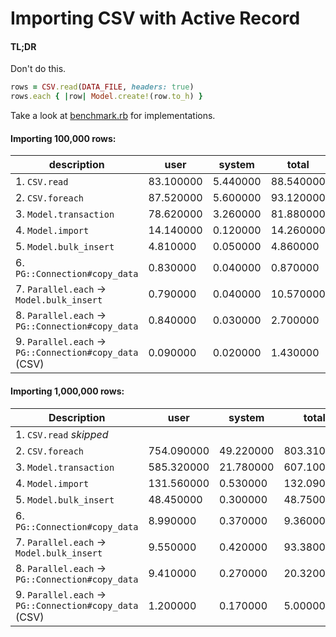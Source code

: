 # Importing CSV with Active Record

#### TL;DR

Don't do this.

```ruby
rows = CSV.read(DATA_FILE, headers: true)
rows.each { |row| Model.create!(row.to_h) }
```

Take a look at [benchmark.rb](benchmark.rb) for implementations.

#### Importing 100,000 rows:

| description                                              | user      | system    |  total     | real         |
|----------------------------------------------------------|-----------|-----------|------------|--------------|
| 1. `CSV.read`                                            | 83.100000 |  5.440000 |  88.540000 | (123.526042) |
| 2. `CSV.foreach`                                         | 87.520000 |  5.600000 |  93.120000 | (131.989104) |
| 3. `Model.transaction`                                   | 78.620000 |  3.260000 |  81.880000 | (101.395879) |
| 4. `Model.import`                                        | 14.140000 |  0.120000 |  14.260000 | ( 16.151450) |
| 5. `Model.bulk_insert`                                   |  4.810000 |  0.050000 |   4.860000 | (  5.534681) |
| 6. `PG::Connection#copy_data`                            |  0.830000 |  0.040000 |   0.870000 | (  0.890782) |
| 7. `Parallel.each` -> `Model.bulk_insert`                |  0.790000 |  0.040000 |  10.570000 | (  4.361407) |
| 8. `Parallel.each` -> `PG::Connection#copy_data`         |  0.840000 |  0.030000 |   2.700000 | (  1.514069) |
| 9. `Parallel.each` -> `PG::Connection#copy_data` (CSV)   |  0.090000 |  0.020000 |   1.430000 | (  0.651984) |

#### Importing 1,000,000 rows:

| Description                                             | user        | system    |   total    |     real      |
|---------------------------------------------------------|-------------|-----------|------------|---------------|
| 1. `CSV.read` *skipped*                                 |             |           |            |               |
| 2. `CSV.foreach`                                        | 754.090000  | 49.220000 | 803.310000 | (1098.404694) |
| 3. `Model.transaction`                                  | 585.320000  | 21.780000 | 607.100000 | (742.589200)  |
| 4. `Model.import`                                       | 131.560000  |  0.530000 | 132.090000 | (147.269124)  |
| 5. `Model.bulk_insert`                                  |  48.450000  |  0.300000 |  48.750000 | ( 55.785728)  |
| 6. `PG::Connection#copy_data`                           |   8.990000  |  0.370000 |   9.360000 | (  9.487991)  |
| 7. `Parallel.each` -> `Model.bulk_insert`               |   9.550000  |  0.420000 |  93.380000 | ( 36.972469)  |
| 8. `Parallel.each` -> `PG::Connection#copy_data`        |   9.410000  |  0.270000 |  20.320000 | ( 14.573306)  |
| 9. `Parallel.each` -> `PG::Connection#copy_data` (CSV)  |   1.200000  |  0.170000 |   5.000000 | (  4.094947)  |
